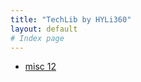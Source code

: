 ```yaml
---
title: "TechLib by HYLi360"
layout: default
# Index page
---
```


- [misc 12](/TechLib/main/_posts/Misc12_WGDI.md)
